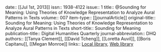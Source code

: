 date:: [[Jul 1st, 2013]]
issn:: 1938-4122
issue:: 1
title:: @Sounding for Meaning: Using Theories of Knowledge Representation to Analyze Aural Patterns in Texts
volume:: 007
item-type:: [[journalArticle]]
original-title:: Sounding for Meaning: Using Theories of Knowledge Representation to Analyze Aural Patterns in Texts
short-title:: Sounding for Meaning
publication-title:: Digital Humanities Quarterly
journal-abbreviation:: DHQ
authors:: [[Tanya Clement]], [[David Tcheng]], [[Loretta Auvil]], [[Boris Capitanu]], [[Megan Monroe]]
links:: [Local library](zotero://select/groups/2386895/items/R92B58LQ), [Web library](https://www.zotero.org/groups/2386895/items/R92B58LQ)
